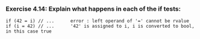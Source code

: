 ### Exercise 4.14: Explain what happens in each of the if tests:
    if (42 = i) // ...      error : left operand of '=' cannot be rvalue
    if (i = 42) // ...      '42' is assigned to i, i is converted to bool, in this case true